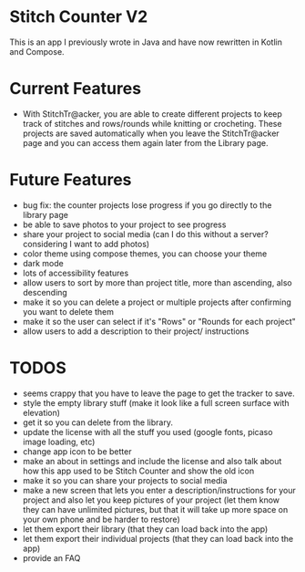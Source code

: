 # Stitch Counter V2
This is an app I previously wrote in Java and have now rewritten in Kotlin and Compose.

# Current Features
- With StitchTr@acker, you are able to create different projects to keep track of stitches and rows/rounds while knitting or crocheting. These projects are saved automatically when you leave the StitchTr@acker page and you can access them again later from the Library page.

# Future Features
- bug fix: the counter projects lose progress if you go directly to the library page
- be able to save photos to your project to see progress
- share your project to social media (can I do this without a server? considering I want to add photos)
- color theme using compose themes, you can choose your theme
- dark mode
- lots of accessibility features
- allow users to sort by more than project title, more than ascending, also descending
- make it so you can delete a project or multiple projects after confirming you want to delete them
- make it so the user can select if it's "Rows" or "Rounds for each project"
- allow users to add a description to their project/ instructions


# TODOS
- seems crappy that you have to leave the page to get the tracker to save.
- style the empty library stuff (make it look like a full screen surface with elevation)
- get it so you can delete from the library.
- update the license with all the stuff you used (google fonts, picaso image loading, etc)
- change app icon to be better
- make an about in settings and include the license and also talk about how this app used to be Stitch Counter and show the old icon
- make it so you can share your projects to social media
- make a new screen that lets you enter a description/instructions for your project and also let you keep pictures of your project (let them know they can have unlimited pictures, but that it will take up more space on your own phone and be harder to restore)
- let them export their library (that they can load back into the app)
- let them export their individual projects (that they can load back into the app)
- provide an FAQ
